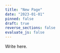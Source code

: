 ```yaml
---
title: "New Page"
date: "2023-01-01"
pinned: false
draft: true
reverse_sections: false
evaluate_js: false
---
```


Write here.
